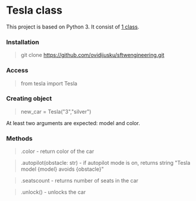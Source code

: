 # Tesla class

This project is based on Python 3. It consist of [1 class](https://github.com/ovidijusku/sftwengineering/blob/main/Tesla/tesla.py#L1).

### Installation

> git clone https://github.com/ovidijusku/sftwengineering.git

### Access

> from tesla import Tesla

### Creating object

> new_car = Tesla("3","silver")

At least two arguments are expected: model and color.

### Methods

> .color - return color of the car

> .autopilot(obstacle: str) - if autopilot mode is on, returns string "Tesla model {model} avoids {obstacle}"

> .seatscount - returns number of seats in the car

> .unlock() - unlocks the car

